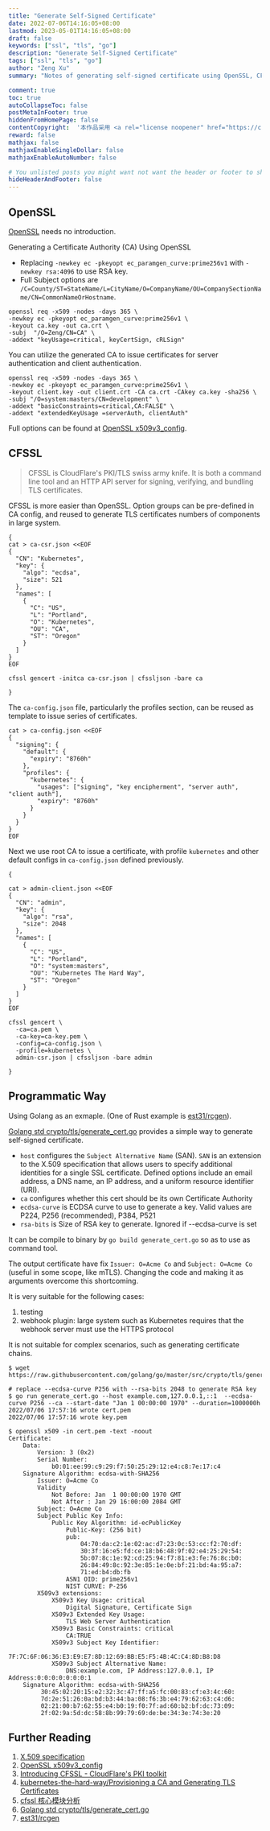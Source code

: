 ```yaml
---
title: "Generate Self-Signed Certificate"
date: 2022-07-06T14:16:05+08:00
lastmod: 2023-05-01T14:16:05+08:00
draft: false
keywords: ["ssl", "tls", "go"]
description: "Generate Self-Signed Certificate"
tags: ["ssl", "tls", "go"]
author: "Zeng Xu"
summary: "Notes of generating self-signed certificate using OpenSSL, CFSSL and Golang"

comment: true
toc: true
autoCollapseToc: false
postMetaInFooter: true
hiddenFromHomePage: false
contentCopyright:  '本作品采用 <a rel="license noopener" href="https://creativecommons.org/licenses/by-nc-nd/4.0/" target="_blank">知识共享署名-非商业性使用-禁止演绎 4.0 国际许可协议</a> 进行许可，转载时请注明原文链接。'    
reward: false
mathjax: false
mathjaxEnableSingleDollar: false
mathjaxEnableAutoNumber: false

# You unlisted posts you might want not want the header or footer to show
hideHeaderAndFooter: false
---
```


## OpenSSL

[OpenSSL] needs no introduction.

Generating a Certificate Authority (CA) Using OpenSSL

- Replacing `-newkey ec -pkeyopt ec_paramgen_curve:prime256v1` with `-newkey rsa:4096` to use RSA key.
- Full Subject options are `/C=County/ST=StateName/L=CityName/O=CompanyName/OU=CompanySectionName/CN=CommonNameOrHostname`.

```shell
openssl req -x509 -nodes -days 365 \
-newkey ec -pkeyopt ec_paramgen_curve:prime256v1 \
-keyout ca.key -out ca.crt \
-subj  "/O=Zeng/CN=CA" \
-addext "keyUsage=critical, keyCertSign, cRLSign"
```

You can utilize the generated CA to issue certificates for server authentication and client authentication.

```shell
openssl req -x509 -nodes -days 365 \
-newkey ec -pkeyopt ec_paramgen_curve:prime256v1 \
-keyout client.key -out client.crt -CA ca.crt -CAkey ca.key -sha256 \
-subj "/O=system:masters/CN=development" \
-addext "basicConstraints=critical,CA:FALSE" \
-addext "extendedKeyUsage =serverAuth, clientAuth"
```

Full options can be found at  [OpenSSL x509v3_config].

## CFSSL

> CFSSL is CloudFlare's PKI/TLS swiss army knife. 
> It is both a command line tool and an HTTP API server for signing, verifying, and bundling TLS certificates.

CFSSL is more easier than OpenSSL. 
Option groups can be pre-defined in CA config, and reused to generate TLS certificates numbers of components in large system.

```shell
{
cat > ca-csr.json <<EOF
{
  "CN": "Kubernetes",
  "key": {
    "algo": "ecdsa",
    "size": 521
  },
  "names": [
    {
      "C": "US",
      "L": "Portland",
      "O": "Kubernetes",
      "OU": "CA",
      "ST": "Oregon"
    }
  ]
}
EOF

cfssl gencert -initca ca-csr.json | cfssljson -bare ca

}
```

The `ca-config.json` file, particularly the profiles section, can be reused as template to issue series of certificates.

```shell
cat > ca-config.json <<EOF
{
  "signing": {
    "default": {
      "expiry": "8760h"
    },
    "profiles": {
      "kubernetes": {
        "usages": ["signing", "key encipherment", "server auth", "client auth"],
        "expiry": "8760h"
      }
    }
  }
}
EOF
```
Next we use root CA to issue a certificate, with profile `kubernetes` and other default configs in `ca-config.json` defined previously.

```shell
{

cat > admin-client.json <<EOF
{
  "CN": "admin",
  "key": {
    "algo": "rsa",
    "size": 2048
  },
  "names": [
    {
      "C": "US",
      "L": "Portland",
      "O": "system:masters",
      "OU": "Kubernetes The Hard Way",
      "ST": "Oregon"
    }
  ]
}
EOF

cfssl gencert \
  -ca=ca.pem \
  -ca-key=ca-key.pem \
  -config=ca-config.json \
  -profile=kubernetes \
  admin-csr.json | cfssljson -bare admin

}
```

## Programmatic Way

Using Golang as an exmaple. (One of Rust example is [est31/rcgen]).

[Golang std crypto/tls/generate_cert.go] provides a simple way to generate self-signed certificate.

- `host` configures the `Subject Alternative Name` (SAN). `SAN` is an extension to the X.509 specification that allows users to specify additional identities for a single SSL certificate. Defined options include an email address, a DNS name, an IP address, and a uniform resource identifier (URI).
- `ca` configures whether this cert should be its own Certificate Authority
- `ecdsa-curve` is ECDSA curve to use to generate a key. Valid values are P224, P256 (recommended), P384, P521
- `rsa-bits` is Size of RSA key to generate. Ignored if --ecdsa-curve is set

It can be compile to binary by `go build generate_cert.go` so as to use as command tool.

The output certificate have fix `Issuer: O=Acme Co` and `Subject: O=Acme Co` (useful in some scope, like mTLS). Changing the code and making it as arguments overcome this shortcoming.

It is very suitable for the following cases: 
1. testing
2. webhook plugin: large system such as Kubernetes requires that the webhook server must use the HTTPS protocol

It is not suitable for complex scenarios, such as generating certificate chains.

```shell
$ wget https://raw.githubusercontent.com/golang/go/master/src/crypto/tls/generate_cert.go

# replace --ecdsa-curve P256 with --rsa-bits 2048 to generate RSA key
$ go run generate_cert.go --host example.com,127.0.0.1,::1  --ecdsa-curve P256 --ca --start-date "Jan 1 00:00:00 1970" --duration=1000000h
2022/07/06 17:57:16 wrote cert.pem
2022/07/06 17:57:16 wrote key.pem

$ openssl x509 -in cert.pem -text -noout
Certificate:
    Data:
        Version: 3 (0x2)
        Serial Number:
            b0:01:ee:99:c9:29:f7:50:25:29:12:e4:c8:7e:17:c4
    Signature Algorithm: ecdsa-with-SHA256
        Issuer: O=Acme Co
        Validity
            Not Before: Jan  1 00:00:00 1970 GMT
            Not After : Jan 29 16:00:00 2084 GMT
        Subject: O=Acme Co
        Subject Public Key Info:
            Public Key Algorithm: id-ecPublicKey
                Public-Key: (256 bit)
                pub: 
                    04:70:da:c2:1e:02:ac:d7:23:0c:53:cc:f2:70:df:
                    30:3f:16:e5:fd:ce:18:b6:48:9f:02:e4:25:29:54:
                    5b:07:8c:1e:92:cd:25:94:f7:81:e3:fe:76:8c:b0:
                    26:84:49:8c:92:3e:85:1e:0e:bf:21:bd:4a:95:a7:
                    71:ed:b4:db:fb
                ASN1 OID: prime256v1
                NIST CURVE: P-256
        X509v3 extensions:
            X509v3 Key Usage: critical
                Digital Signature, Certificate Sign
            X509v3 Extended Key Usage: 
                TLS Web Server Authentication
            X509v3 Basic Constraints: critical
                CA:TRUE
            X509v3 Subject Key Identifier: 
                7F:7C:6F:06:36:E3:E9:E7:8D:12:69:BB:E5:F5:4B:4C:C4:8D:B8:D8
            X509v3 Subject Alternative Name: 
                DNS:example.com, IP Address:127.0.0.1, IP Address:0:0:0:0:0:0:0:1
    Signature Algorithm: ecdsa-with-SHA256
         30:45:02:20:15:e2:32:3c:47:ff:a5:fc:00:83:cf:e3:4c:60:
         7d:2e:51:26:0a:bd:b3:44:ba:08:f6:3b:e4:79:62:63:c4:d6:
         02:21:00:b7:62:55:e4:b0:19:f0:7f:ad:60:b2:bf:dc:73:09:
         2f:02:9a:5d:dc:58:8b:99:79:69:de:be:34:3e:74:3e:20
```

## Further Reading
1. [X.509 specification]
2. [OpenSSL x509v3_config]
3. [Introducing CFSSL - CloudFlare's PKI toolkit]
4. [kubernetes-the-hard-way/Provisioning a CA and Generating TLS Certificates]
5. [cfssl 核心模块分析]
6. [Golang std crypto/tls/generate_cert.go]
7. [est31/rcgen]

[X.509 specification]: https://www.ietf.org/rfc/rfc2459.txt

[OpenSSL]: https://github.com/openssl/openssl
[OpenSSL x509v3_config]: https://www.openssl.org/docs/manmaster/man5/x509v3_config.html

[CFSSL]: https://github.com/cloudflare/cfssl
[Introducing CFSSL - CloudFlare's PKI toolkit]: https://blog.cloudflare.com/introducing-cfssl/
[cfssl 核心模块分析]: https://mayo.rocks/2021/11/cfssl-%E6%A0%B8%E5%BF%83%E6%A8%A1%E5%9D%97%E5%88%86%E6%9E%90/
[kubernetes-the-hard-way/Provisioning a CA and Generating TLS Certificates]: https://github.com/kelseyhightower/kubernetes-the-hard-way/blob/master/docs/04-certificate-authority.md

[Golang std crypto/tls/generate_cert.go]: https://raw.githubusercontent.com/golang/go/master/src/crypto/tls/generate_cert.go
[est31/rcgen]: https://github.com/est31/rcgen